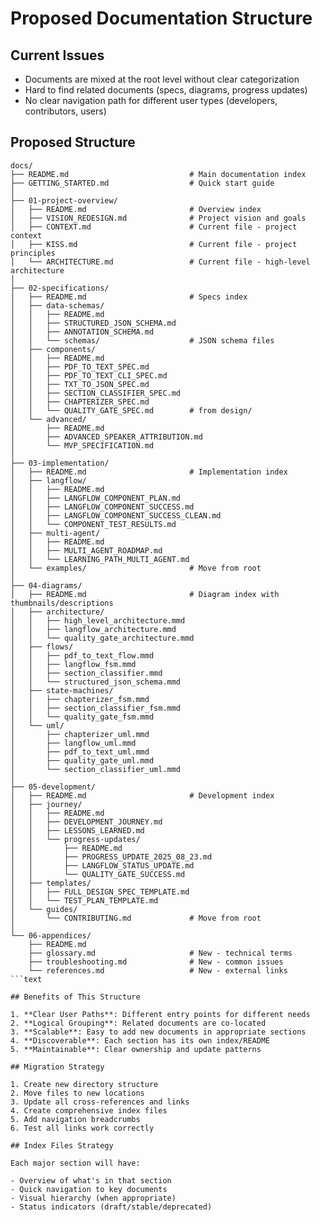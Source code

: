 # Proposed Documentation Structure

## Current Issues

- Documents are mixed at the root level without clear categorization
- Hard to find related documents (specs, diagrams, progress updates)
- No clear navigation path for different user types (developers, contributors, users)

## Proposed Structure

````text
docs/
├── README.md                           # Main documentation index
├── GETTING_STARTED.md                  # Quick start guide
│
├── 01-project-overview/
│   ├── README.md                       # Overview index
│   ├── VISION_REDESIGN.md              # Project vision and goals
│   ├── CONTEXT.md                      # Current file - project context
│   ├── KISS.md                         # Current file - project principles
│   └── ARCHITECTURE.md                 # Current file - high-level architecture
│
├── 02-specifications/
│   ├── README.md                       # Specs index
│   ├── data-schemas/
│   │   ├── README.md
│   │   ├── STRUCTURED_JSON_SCHEMA.md
│   │   ├── ANNOTATION_SCHEMA.md
│   │   └── schemas/                    # JSON schema files
│   ├── components/
│   │   ├── README.md
│   │   ├── PDF_TO_TEXT_SPEC.md
│   │   ├── PDF_TO_TEXT_CLI_SPEC.md
│   │   ├── TXT_TO_JSON_SPEC.md
│   │   ├── SECTION_CLASSIFIER_SPEC.md
│   │   ├── CHAPTERIZER_SPEC.md
│   │   └── QUALITY_GATE_SPEC.md        # from design/
│   └── advanced/
│       ├── README.md
│       ├── ADVANCED_SPEAKER_ATTRIBUTION.md
│       └── MVP_SPECIFICATION.md
│
├── 03-implementation/
│   ├── README.md                       # Implementation index
│   ├── langflow/
│   │   ├── README.md
│   │   ├── LANGFLOW_COMPONENT_PLAN.md
│   │   ├── LANGFLOW_COMPONENT_SUCCESS.md
│   │   ├── LANGFLOW_COMPONENT_SUCCESS_CLEAN.md
│   │   └── COMPONENT_TEST_RESULTS.md
│   ├── multi-agent/
│   │   ├── README.md
│   │   ├── MULTI_AGENT_ROADMAP.md
│   │   └── LEARNING_PATH_MULTI_AGENT.md
│   └── examples/                       # Move from root
│
├── 04-diagrams/
│   ├── README.md                       # Diagram index with thumbnails/descriptions
│   ├── architecture/
│   │   ├── high_level_architecture.mmd
│   │   ├── langflow_architecture.mmd
│   │   └── quality_gate_architecture.mmd
│   ├── flows/
│   │   ├── pdf_to_text_flow.mmd
│   │   ├── langflow_fsm.mmd
│   │   ├── section_classifier.mmd
│   │   └── structured_json_schema.mmd
│   ├── state-machines/
│   │   ├── chapterizer_fsm.mmd
│   │   ├── section_classifier_fsm.mmd
│   │   └── quality_gate_fsm.mmd
│   └── uml/
│       ├── chapterizer_uml.mmd
│       ├── langflow_uml.mmd
│       ├── pdf_to_text_uml.mmd
│       ├── quality_gate_uml.mmd
│       └── section_classifier_uml.mmd
│
├── 05-development/
│   ├── README.md                       # Development index
│   ├── journey/
│   │   ├── README.md
│   │   ├── DEVELOPMENT_JOURNEY.md
│   │   ├── LESSONS_LEARNED.md
│   │   └── progress-updates/
│   │       ├── README.md
│   │       ├── PROGRESS_UPDATE_2025_08_23.md
│   │       ├── LANGFLOW_STATUS_UPDATE.md
│   │       └── QUALITY_GATE_SUCCESS.md
│   ├── templates/
│   │   ├── FULL_DESIGN_SPEC_TEMPLATE.md
│   │   └── TEST_PLAN_TEMPLATE.md
│   └── guides/
│       └── CONTRIBUTING.md             # Move from root
│
└── 06-appendices/
    ├── README.md
    ├── glossary.md                     # New - technical terms
    ├── troubleshooting.md              # New - common issues
    └── references.md                   # New - external links
```text

## Benefits of This Structure

1. **Clear User Paths**: Different entry points for different needs
2. **Logical Grouping**: Related documents are co-located
3. **Scalable**: Easy to add new documents in appropriate sections
4. **Discoverable**: Each section has its own index/README
5. **Maintainable**: Clear ownership and update patterns

## Migration Strategy

1. Create new directory structure
2. Move files to new locations
3. Update all cross-references and links
4. Create comprehensive index files
5. Add navigation breadcrumbs
6. Test all links work correctly

## Index Files Strategy

Each major section will have:

- Overview of what's in that section
- Quick navigation to key documents
- Visual hierarchy (when appropriate)
- Status indicators (draft/stable/deprecated)
````
